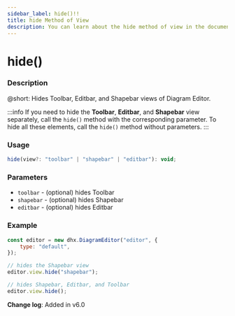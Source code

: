 ```yaml
---
sidebar_label: hide()!!
title: hide Method of View
description: You can learn about the hide method of view in the documentation of the DHTMLX JavaScript Diagram library. Browse developer guides and API reference, try out code examples and live demos, and download a free 30-day evaluation version of DHTMLX Diagram.
---
```


# hide()

### Description

@short: Hides Toolbar, Editbar, and Shapebar views of Diagram Editor.

:::info
If you need to hide the **Toolbar**, **Editbar**, and **Shapebar** view separately, call the `hide()` method with the corresponding parameter. To hide all these elements, call the `hide()` method without parameters.
:::

### Usage

~~~jsx
hide(view?: "toolbar" | "shapebar" | "editbar"): void;
~~~

### Parameters

- `toolbar` - (optional) hides Toolbar
- `shapebar` - (optional) hides Shapebar
- `editbar` - (optional) hides Editbar

### Example

~~~jsx {5-6,8-9}
const editor = new dhx.DiagramEditor("editor", {
    type: "default",
});

// hides the Shapebar view
editor.view.hide("shapebar"); 

// hides Shapebar, Editbar, and Toolbar
editor.view.hide();
~~~

**Change log**: Added in v6.0
